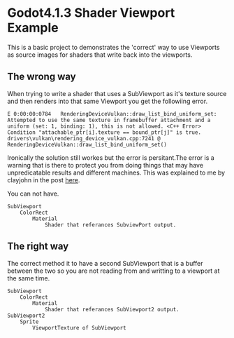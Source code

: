 # Godot4.1.3 Shader Viewport Example

This is a basic project to demonstrates the 'correct' way to use Viewports as source images for shaders that write back into the viewports.

## The wrong way

When trying to write a shader that uses a SubViewport as it's texture source and then renders into that same Viewport you get the followiing error.

```
E 0:00:00:0784   RenderingDeviceVulkan::draw_list_bind_uniform_set: Attempted to use the same texture in framebuffer attachment and a uniform (set: 1, binding: 1), this is not allowed. <C++ Error>    Condition "attachable_ptr[i].texture == bound_ptr[j]" is true.   drivers\vulkan\rendering_device_vulkan.cpp:7241 @ RenderingDeviceVulkan::draw_list_bind_uniform_set()
```

Ironically the solution still workes but the error is persitant.The error is a warning that is there to protect you from doing things that may have unpredicatable results and different machines. This was explained to me by clayjohn in the post [here](https://github.com/godotengine/godot/issues/81928).

You can not have.

```
SubViewport
    ColorRect
        Material
            Shader that referances SubviewPort output.
```

## The right way

The correct method it to have a second SubViewport that is a buffer between the two so you are not reading from and writting to a viewport at the same time.

```
SubViewport
    ColorRect
        Material
            Shader that referances SubViewport2 output.
SubViewport2
    Sprite
        ViewportTexture of SubViewport
            
```


